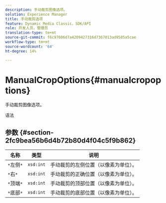 ```yaml
---
description: 手动裁剪图像选项。
solution: Experience Manager
title: 手动裁剪选项
feature: Dynamic Media Classic，SDK/API
role: 开发人员，管理员
translation-type: tm+mt
source-git-commit: f6c97606d7a4209427316d7367013ad9585a5cae
workflow-type: tm+mt
source-wordcount: '64'
ht-degree: 14%

---
```



# ManualCropOptions{#manualcropoptions}

手动裁剪图像选项。

语法

## 参数 {#section-2fc9bea56b6d4b72b80d4f04c5f9b862}

| 名称 | 类型 | 说明 |
|---|---|---|
| `*`左侧`*` | `xsd:int` | 手动裁剪的左侧位置（以像素为单位）。 |
| `*`右`*` | `xsd:int` | 手动裁剪的正确位置（以像素为单位）。 |
| `*`顶端`*` | `xsd:int` | 手动裁剪的顶部位置（以像素为单位）。 |
| `*`底部`*` | `xsd:int` | 手动裁剪的底部位置（以像素为单位）。 |

